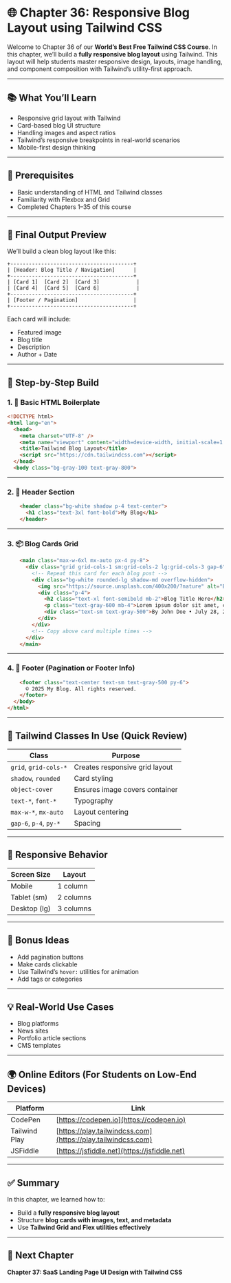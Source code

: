 # 🌐 Chapter 36: Responsive Blog Layout using Tailwind CSS

Welcome to Chapter 36 of our **World’s Best Free Tailwind CSS Course**. In this chapter, we’ll build a **fully responsive blog layout** using Tailwind. This layout will help students master responsive design, layouts, image handling, and component composition with Tailwind’s utility-first approach.

---

## 📚 What You’ll Learn

* Responsive grid layout with Tailwind
* Card-based blog UI structure
* Handling images and aspect ratios
* Tailwind’s responsive breakpoints in real-world scenarios
* Mobile-first design thinking

---

## 🧠 Prerequisites

* Basic understanding of HTML and Tailwind classes
* Familiarity with Flexbox and Grid
* Completed Chapters 1–35 of this course

---

## 🎯 Final Output Preview

We’ll build a clean blog layout like this:

```
+----------------------------------------+
| [Header: Blog Title / Navigation]      |
+----------------------------------------+
| [Card 1]  [Card 2]  [Card 3]            |
| [Card 4]  [Card 5]  [Card 6]            |
+----------------------------------------+
| [Footer / Pagination]                  |
+----------------------------------------+
```

Each card will include:

* Featured image
* Blog title
* Description
* Author + Date

---

## 🧱 Step-by-Step Build

### 1. 🔖 Basic HTML Boilerplate

```html
<!DOCTYPE html>
<html lang="en">
  <head>
    <meta charset="UTF-8" />
    <meta name="viewport" content="width=device-width, initial-scale=1.0" />
    <title>Tailwind Blog Layout</title>
    <script src="https://cdn.tailwindcss.com"></script>
  </head>
  <body class="bg-gray-100 text-gray-800">
```

---

### 2. 🧭 Header Section

```html
    <header class="bg-white shadow p-4 text-center">
      <h1 class="text-3xl font-bold">My Blog</h1>
    </header>
```

---

### 3. 📦 Blog Cards Grid

```html
    <main class="max-w-6xl mx-auto px-4 py-8">
      <div class="grid grid-cols-1 sm:grid-cols-2 lg:grid-cols-3 gap-6">
        <!-- Repeat this card for each blog post -->
        <div class="bg-white rounded-lg shadow-md overflow-hidden">
          <img src="https://source.unsplash.com/400x200/?nature" alt="Blog Image" class="w-full h-48 object-cover" />
          <div class="p-4">
            <h2 class="text-xl font-semibold mb-2">Blog Title Here</h2>
            <p class="text-gray-600 mb-4">Lorem ipsum dolor sit amet, consectetur adipiscing elit.</p>
            <div class="text-sm text-gray-500">By John Doe • July 28, 2025</div>
          </div>
        </div>
        <!-- Copy above card multiple times -->
      </div>
    </main>
```

---

### 4. 📎 Footer (Pagination or Footer Info)

```html
    <footer class="text-center text-sm text-gray-500 py-6">
      © 2025 My Blog. All rights reserved.
    </footer>
  </body>
</html>
```

---

## 🎨 Tailwind Classes In Use (Quick Review)

| Class                  | Purpose                        |
| ---------------------- | ------------------------------ |
| `grid`, `grid-cols-*`  | Creates responsive grid layout |
| `shadow`, `rounded`    | Card styling                   |
| `object-cover`         | Ensures image covers container |
| `text-*`, `font-*`     | Typography                     |
| `max-w-*`, `mx-auto`   | Layout centering               |
| `gap-6`, `p-4`, `py-*` | Spacing                        |

---

## 🧪 Responsive Behavior

| Screen Size  | Layout    |
| ------------ | --------- |
| Mobile       | 1 column  |
| Tablet (sm)  | 2 columns |
| Desktop (lg) | 3 columns |

---

## 🔁 Bonus Ideas

* Add pagination buttons
* Make cards clickable
* Use Tailwind’s `hover:` utilities for animation
* Add tags or categories

---

## 💡 Real-World Use Cases

* Blog platforms
* News sites
* Portfolio article sections
* CMS templates

---

## 🌍 Online Editors (For Students on Low-End Devices)

| Platform      | Link                                                         |
| ------------- | ------------------------------------------------------------ |
| CodePen       | [https://codepen.io](https://codepen.io)                     |
| Tailwind Play | [https://play.tailwindcss.com](https://play.tailwindcss.com) |
| JSFiddle      | [https://jsfiddle.net](https://jsfiddle.net)                 |

---

## ✅ Summary

In this chapter, we learned how to:

* Build a **fully responsive blog layout**
* Structure **blog cards with images, text, and metadata**
* Use **Tailwind Grid and Flex utilities effectively**

---

## 🔄 Next Chapter

**Chapter 37: SaaS Landing Page UI Design with Tailwind CSS**

